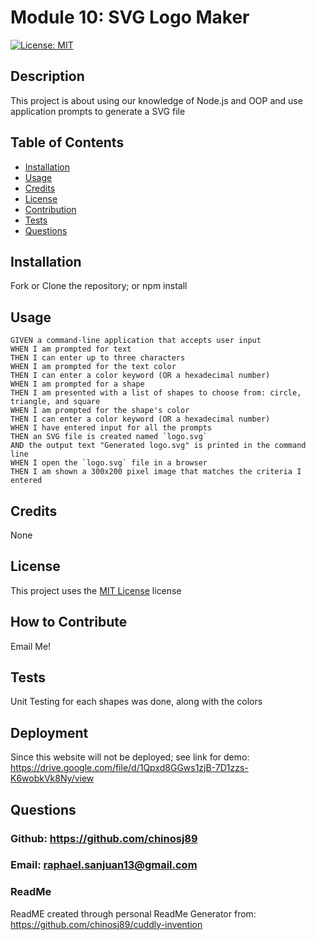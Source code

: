 
  # Module 10: SVG Logo Maker

  [![License: MIT](https://img.shields.io/badge/License-MIT-yellow.svg)](https://opensource.org/licenses/MIT)

 
  ## Description
  This project is about using our knowledge of Node.js and OOP and use application prompts to generate a SVG file
  <!-- Add a screenshot of your application here -->
  ## Table of Contents
  - [Installation](#installation)
  - [Usage](#usage)
  - [Credits](#credits)
  - [License](#license)
  - [Contribution](#how-to-contribute)
  - [Tests](#tests)
  - [Questions](#questions)
  
  ## Installation
  Fork or Clone the repository; or npm install
  
  ## Usage 
  ```
  GIVEN a command-line application that accepts user input
WHEN I am prompted for text
THEN I can enter up to three characters
WHEN I am prompted for the text color
THEN I can enter a color keyword (OR a hexadecimal number)
WHEN I am prompted for a shape
THEN I am presented with a list of shapes to choose from: circle, triangle, and square
WHEN I am prompted for the shape's color
THEN I can enter a color keyword (OR a hexadecimal number)
WHEN I have entered input for all the prompts
THEN an SVG file is created named `logo.svg`
AND the output text "Generated logo.svg" is printed in the command line
WHEN I open the `logo.svg` file in a browser
THEN I am shown a 300x200 pixel image that matches the criteria I entered
  ```
  
  ## Credits
  None
  
  ## License
  This project uses the [MIT License](https://opensource.org/licenses/MIT) license
  
  ## How to Contribute
  Email Me!
  
  ## Tests
  Unit Testing for each shapes was done, along with the colors

  ## Deployment
  Since this website will not be deployed; see link for demo: https://drive.google.com/file/d/1Qpxd8GGws1zjB-7D1zzs-K6wobkVk8Ny/view
  
  ## Questions
  ### Github: https://github.com/chinosj89
  ### Email: raphael.sanjuan13@gmail.com
  
### ReadMe 
ReadME created through personal ReadMe Generator from: https://github.com/chinosj89/cuddly-invention